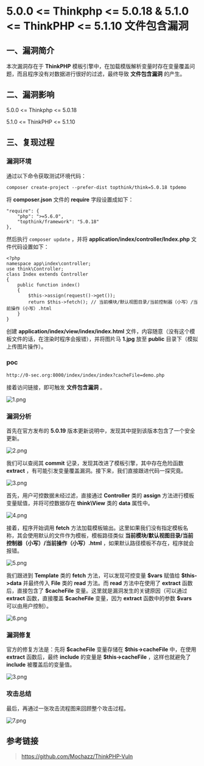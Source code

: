 5.0.0 \<= Thinkphp \<= 5.0.18 & 5.1.0 \<= ThinkPHP \<= 5.1.10 文件包含漏洞
==========================================================================

一、漏洞简介
------------

本次漏洞存在于 **ThinkPHP**
模板引擎中，在加载模版解析变量时存在变量覆盖问题，而且程序没有对数据进行很好的过滤，最终导致
**文件包含漏洞** 的产生。

二、漏洞影响
------------

5.0.0 \<= Thinkphp \<= 5.0.18

5.1.0 \<= ThinkPHP \<= 5.1.10

三、复现过程
------------

### 漏洞环境

通过以下命令获取测试环境代码：

    composer create-project --prefer-dist topthink/think=5.0.18 tpdemo

将 **composer.json** 文件的 **require** 字段设置成如下：

    "require": {
        "php": ">=5.6.0",
        "topthink/framework": "5.0.18"
    },

然后执行 `composer update` ，并将
**application/index/controller/Index.php** 文件代码设置如下：

    <?php
    namespace app\index\controller;
    use think\Controller;
    class Index extends Controller
    {
        public function index()
        {
            $this->assign(request()->get());
            return $this->fetch(); // 当前模块/默认视图目录/当前控制器（小写）/当前操作（小写）.html
        }
    }

创建 **application/index/view/index/index.html**
文件，内容随意（没有这个模板文件的话，在渲染时程序会报错），并将图片马
**1.jpg** 放至 **public** 目录下（模拟上传图片操作）。

### poc

    http://0-sec.org:8000/index/index/index?cacheFile=demo.php

接着访问链接，即可触发 **文件包含漏洞** 。

![1.png](/Users/aresx/Documents/VulWiki/.resource/5.1.0<=ThinkPHP<=5.1.10文件包含漏洞/media/rId26.png)

### 漏洞分析

首先在官方发布的 **5.0.19** 版本更新说明中，发现其中提到该版本包含了一个安全更新。

![2.png](/Users/aresx/Documents/VulWiki/.resource/5.1.0<=ThinkPHP<=5.1.10文件包含漏洞/media/rId28.png)

我们可以查阅其 **commit** 记录，发现其改进了模板引擎，其中存在危险函数
**extract** ，有可能引发变量覆盖漏洞。接下来，我们直接跟进代码一探究竟。

![3.png](/Users/aresx/Documents/VulWiki/.resource/5.1.0<=ThinkPHP<=5.1.10文件包含漏洞/media/rId29.png)

首先，用户可控数据未经过滤，直接通过 **Controller** 类的 **assign**
方法进行模板变量赋值，并将可控数据存在 **think\\View** 类的 **data**
属性中。

![4.png](/Users/aresx/Documents/VulWiki/.resource/5.1.0<=ThinkPHP<=5.1.10文件包含漏洞/media/rId30.png)

接着，程序开始调用 **fetch**
方法加载模板输出。这里如果我们没有指定模板名称，其会使用默认的文件作为模板，模板路径类似
**当前模块/默认视图目录/当前控制器（小写）/当前操作（小写）.html**
，如果默认路径模板不存在，程序就会报错。

![5.png](/Users/aresx/Documents/VulWiki/.resource/5.1.0<=ThinkPHP<=5.1.10文件包含漏洞/media/rId31.png)

我们跟进到 **Template** 类的 **fetch** 方法，可以发现可控变量 **\$vars**
赋值给 **\$this-\>data** 并最终传入 **File** 类的 **read** 方法。而
**read** 方法中在使用了 **extract** 函数后，直接包含了 **\$cacheFile**
变量。这里就是漏洞发生的关键原因（可以通过 **extract** 函数，直接覆盖
**\$cacheFile** 变量，因为 **extract** 函数中的参数 **\$vars**
可以由用户控制）。

![6.png](/Users/aresx/Documents/VulWiki/.resource/5.1.0<=ThinkPHP<=5.1.10文件包含漏洞/media/rId32.png)

### 漏洞修复

官方的修复方法是：先将 **\$cacheFile** 变量存储在 **\$this-\>cacheFile**
中，在使用 **extract** 函数后，最终 **include** 的变量是
**\$this-\>cacheFile** ，这样也就避免了 **include** 被覆盖后的变量值。

![3.png](/Users/aresx/Documents/VulWiki/.resource/5.1.0<=ThinkPHP<=5.1.10文件包含漏洞/media/rId34.png)

### 攻击总结

最后，再通过一张攻击流程图来回顾整个攻击过程。

![7.png](/Users/aresx/Documents/VulWiki/.resource/5.1.0<=ThinkPHP<=5.1.10文件包含漏洞/media/rId36.png)

参考链接
--------

> https://github.com/Mochazz/ThinkPHP-Vuln
